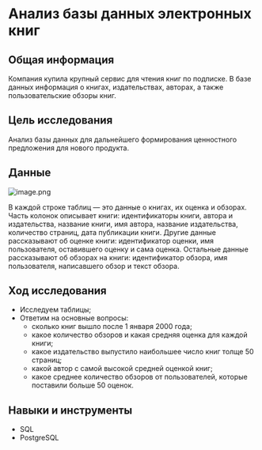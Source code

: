 # Анализ базы данных электронных книг

## Общая информация

Компания купила крупный сервис для чтения книг по подписке. В базе данных информация о книгах, издательствах, авторах, а также пользовательские обзоры книг. 

## Цель исследования

Анализ базы данных для дальнейшего формирования ценностного предложения для нового продукта.

## Данные

![image.png](attachment:image.png)

В каждой строке таблиц —  это данные о книгах, их оценка и обзорах. Часть колонок описывает книги: идентификаторы книги, автора и издательства, название книги, имя автора, название издательства, количество страниц, дата публикации книги. Другие данные рассказывают об оценке книги: идентификатор оценки, имя пользователя, оставившего оценку и сама оценка. Остальные данные рассказывают об обзорах на книги: идентификатор обзора, имя пользователя, написавшего обзор и текст обзора.

## Ход исследования
- Исследуем таблицы;
- Ответим на основные вопросы:
    - сколько книг вышло после 1 января 2000 года;
    - какое количество обзоров и какая средняя оценка для каждой книги;
    - какое издательство выпустило наибольшее число книг толще 50 страниц;
    - какой автор с самой высокой средней оценкой книг;
    - какое среднее количество обзоров от пользователей, которые поставили больше 50 оценок.

## Навыки и инструменты
* SQL
* PostgreSQL